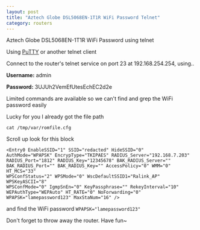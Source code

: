 ```yaml
---
layout: post
title: "Aztech Globe DSL5068EN-1T1R WiFi Password Telnet"
category: routers
---
```


Aztech Globe DSL5068EN-1T1R WiFi Password using telnet

Using [PuTTY](https://www.putty.org/) or another telnet client

Connect to the router's telnet service on port 23 at 192.168.254.254, using..

<b>Username:</b> admin

<b>Password:</b> 3UJUh2VemEfUtesEchEC2d2e

Limited commands are available so we can't find and grep the WiFi password easily

Lucky for you I already got the file path

`cat /tmp/var/romfile.cfg`

Scroll up look for this block

```
<Entry0 EnableSSID="1" SSID="redacted" HideSSID="0"
AuthMode="WPAPSK" EncrypType="TKIPAES" RADIUS_Server="192.168.7.203"
RADIUS_Port="1812" RADIUS_Key="12345678" BAK_RADIUS_Server=""
BAK_RADIUS_Port="" BAK_RADIUS_Key="" AccessPolicy="0" WMM="0" HT_MCS="33"
WPSConfStatus="2" WPSMode="0" WscDefaultSSID1="Ralink_AP" WPSKeyASCII="8"
WPSConfMode="0" IgmpSnEn="0" KeyPassphrase="" RekeyInterval="10"
WEPAuthType="WEPAuto" HT_RATE="0" NoForwarding="0"
WPAPSK="lamepassword123" MaxStaNum="16" />
```

and find the WiFi password `WPAPSK="lamepassword123"`

Don't forget to throw away the router. Have fun~
